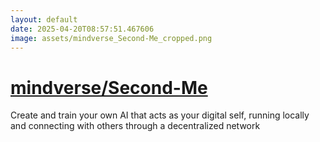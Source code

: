 ```yaml
---
layout: default
date: 2025-04-20T08:57:51.467606
image: assets/mindverse_Second-Me_cropped.png
---
```


# [mindverse/Second-Me](https://github.com/mindverse/Second-Me)

Create and train your own AI that acts as your digital self, running locally and connecting with others through a decentralized network

